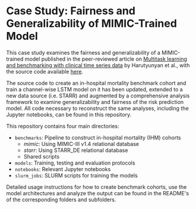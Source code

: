 # Case Study: Fairness and Generalizability of MIMIC-Trained Model 

This case study examines the fairness and generalizability of a MIMIC-trained model published in the peer-reviewed article on 
[Multitask learning and benchmarking with clinical time series data](https://www.nature.com/articles/s41597-019-0103-9) by Harutyunyan et al., 
with the source code available [here](https://github.com/YerevaNN/mimic3-benchmarks).

The source code to create an in-hospital mortality benchmark cohort and train a channel-wise LSTM model on it
has been updated, extended to a new data source (i.e. STARR) and augmented by a comprehensive analysis framework
to examine generalizability and fairness of the risk prediction model.
All code necessary to reconstruct the same analyses, including the Jupyter notebooks, can be
found in this repository.

This repository contains four main directories:

- `benchmarks`: Pipeline to construct in-hospital mortality (IHM) cohorts
    - *mimic*: Using MIMIC-III v1.4 relational database
    - *starr*: Using STARR_DE relational database
    - Shared scripts
- `models`: Training, testing and evaluation protocols
- `notebooks`: Relevant Jupyter notebooks 
- `slurm_jobs`: SLURM scripts for training the models

Detailed usage instructions for how to create benchmark cohorts, use the model
architectures and analyze the output can be found in the README's of the 
corresponding folders and subfolders.



